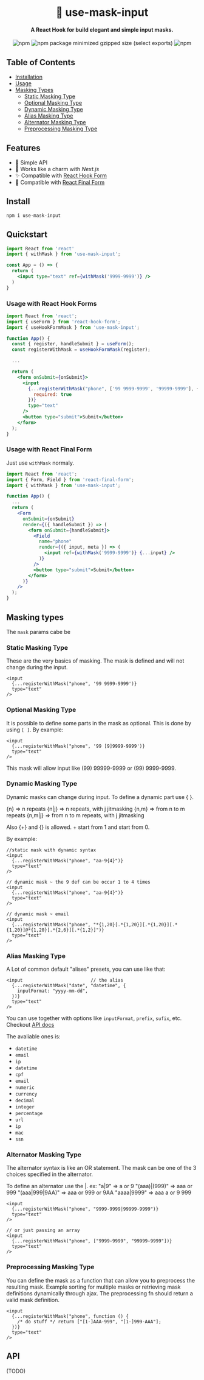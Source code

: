 <div align="center">
  <h1>🥸 use-mask-input</h1>
  <h4>A React Hook for build elegant and simple input masks.</h4>

  ![npm](https://img.shields.io/npm/v/use-mask-input) ![npm package minimized gzipped size (select exports)](https://img.shields.io/bundlejs/size/use-mask-input?color=green-light) ![npm](https://img.shields.io/npm/dw/use-mask-input)

</div>


## Table of Contents

- [Installation](#install)
- [Usage](#quickstart)
- [Masking Types](#masking-types)
  - [Static Masking Type](#static-masking-type)
  - [Optional Masking Type](#optional-masking-type)
  - [Dynamic Masking Type](#dynamic-masking-type)
  - [Alias Masking Type](#alias-masking-type)
  - [Alternator Masking Type](#alias-masking-type)
  - [Preprocessing Masking Type](#preprocessing-masking-type)


## Features
- 🎯  Simple API
- 💎  Works like a charm with *Next.js*
- ✨  Compatible with [React Hook Form](https://github.com/react-hook-form/react-hook-form)
- 🏁  Compatible with [React Final Form](https://github.com/final-form/react-final-form)
## Install

```sh
npm i use-mask-input
```

## Quickstart

```jsx
import React from 'react'
import { withMask } from 'use-mask-input';

const App = () => {
  return (
    <input type="text" ref={withMask('9999-9999')} />
  )
}
```

### Usage with React Hook Forms

```jsx
import React from 'react';
import { useForm } from 'react-hook-form';
import { useHookFormMask } from 'use-mask-input';

function App() {
  const { register, handleSubmit } = useForm();
  const registerWithMask = useHookFormMask(register);

  ...

  return (
    <form onSubmit={onSubmit}>
      <input
        {...registerWithMask("phone", ['99 9999-9999', '99999-9999'], {
          required: true
        })}
        type="text"
      />
      <button type="submit">Submit</button>
    </form>
  );
}
```

### Usage with React Final Form

Just use `withMask` normaly.

```jsx
import React from 'react';
import { Form, Field } from 'react-final-form';
import { withMask } from 'use-mask-input';

function App() {
  ...
  return (
    <Form
      onSubmit={onSubmit}
      render={({ handleSubmit }) => (
        <form onSubmit={handleSubmit}>
          <Field
            name="phone"
            render={({ input, meta }) => (
              <input ref={withMask('9999-9999')} {...input} />
            )}
          />
          <button type="submit">Submit</button>
        </form>
      )}
    />
  );
}
```

## Masking types

The `mask` params cabe be

### Static Masking Type

These are the very basics of masking. The mask is defined and will not change during the input.

```tsx
<input
  {...registerWithMask("phone", '99 9999-9999')}
  type="text"
/>
```

### Optional Masking Type

It is possible to define some parts in the mask as optional. This is done by using `[ ]`. By example:

```tsx
<input
  {...registerWithMask("phone", '99 [9]9999-9999')}
  type="text"
/>
```
This mask will allow input like (99) 99999-9999 or (99) 9999-9999.

### Dynamic Masking Type

Dynamic masks can change during input. To define a dynamic part use { }.

{n} => n repeats {n|j} => n repeats, with j jitmasking {n,m} => from n to m repeats {n,m|j} => from n to m repeats, with j jitmasking

Also {+} and {} is allowed. + start from 1 and start from 0.

By example:

```tsx
//static mask with dynamic syntax
<input
  {...registerWithMask("phone", "aa-9{4}")}
  type="text"
/>

// dynamic mask ~ the 9 def can be occur 1 to 4 times
<input
  {...registerWithMask("phone", "aa-9{4}")}
  type="text"
/>

// dynamic mask ~ email
<input
  {...registerWithMask("phone", "*{1,20}[.*{1,20}][.*{1,20}][.*{1,20}]@*{1,20}[.*{2,6}][.*{1,2}]")}
  type="text"
/>

```
### Alias Masking Type

A Lot of common default "alises" presets, you can use like that:
```tsx
<input                         // the alias
  {...registerWithMask("date", "datetime", {
    inputFormat: "yyyy-mm-dd",
  })}
  type="text"
/>
```

You can use together with options like  `inputFormat`, `prefix`, `sufix`, etc. Checkout [API docs](#api)

The avaliable ones is:

 - `datetime`
 - `email`
 - `ip`
 - `datetime`
 - `cpf`
 - `email`
 - `numeric`
 - `currency`
 - `decimal`
 - `integer`
 - `percentage`
 - `url`
 - `ip`
 - `mac`
 - `ssn`

### Alternator Masking Type

The alternator syntax is like an OR statement. The mask can be one of the 3 choices specified in the alternator.

To define an alternator use the |. ex: "a|9" => a or 9 "(aaa)|(999)" => aaa or 999 "(aaa|999|9AA)" => aaa or 999 or 9AA
"aaaa|9999" => aaa a or 9 999

```tsx
<input
  {...registerWithMask("phone", "9999-9999|99999-9999")}
  type="text"
/>

// or just passing an array
<input
  {...registerWithMask("phone", ["9999-9999", "99999-9999"])}
  type="text"
/>

```


### Preprocessing Masking Type

You can define the mask as a function that can allow you to preprocess the resulting mask. Example sorting for multiple masks or retrieving mask definitions dynamically through ajax. The preprocessing fn should return a valid mask definition.

```tsx
<input
  {...registerWithMask("phone", function () {
    /* do stuff */ return ["[1-]AAA-999", "[1-]999-AAA"];
  })}
  type="text"
/>

```


## API

(TODO)
